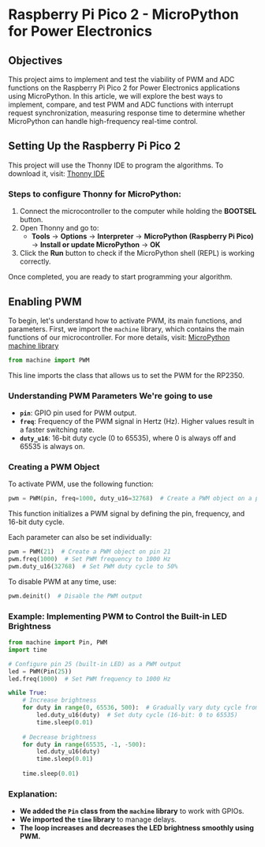 # Raspberry Pi Pico 2 - MicroPython for Power Electronics

## Objectives

This project aims to implement and test the viability of PWM and ADC functions on the Raspberry Pi Pico 2 for Power Electronics applications using MicroPython. In this article, we will explore the best ways to implement, compare, and test PWM and ADC functions with interrupt request synchronization, measuring response time to determine whether MicroPython can handle high-frequency real-time control.

## Setting Up the Raspberry Pi Pico 2

This project will use the Thonny IDE to program the algorithms. To download it, visit: [Thonny IDE](https://thonny.org/)

### Steps to configure Thonny for MicroPython:

1. Connect the microcontroller to the computer while holding the **BOOTSEL** button.
2. Open Thonny and go to:
   - **Tools** → **Options** → **Interpreter** → **MicroPython (Raspberry Pi Pico)** → **Install or update MicroPython** → **OK**
3. Click the **Run** button to check if the MicroPython shell (REPL) is working correctly.

Once completed, you are ready to start programming your algorithm.

## Enabling PWM

To begin, let's understand how to activate PWM, its main functions, and parameters. First, we import the `machine` library, which contains the main functions of our microcontroller. For more details, visit: [MicroPython machine library](https://docs.micropython.org/en/latest/library/machine.html)

```python
from machine import PWM
```

This line imports the class that allows us to set the PWM for the RP2350.

### Understanding PWM Parameters We're going to use

- **`pin`**: GPIO pin used for PWM output.
- **`freq`**: Frequency of the PWM signal in Hertz (Hz). Higher values result in a faster switching rate.
- **`duty_u16`**: 16-bit duty cycle (0 to 65535), where 0 is always off and 65535 is always on.

### Creating a PWM Object

To activate PWM, use the following function:

```python
pwm = PWM(pin, freq=1000, duty_u16=32768)  # Create a PWM object on a pin
```

This function initializes a PWM signal by defining the pin, frequency, and 16-bit duty cycle.

Each parameter can also be set individually:

```python
pwm = PWM(21)  # Create a PWM object on pin 21
pwm.freq(1000)  # Set PWM frequency to 1000 Hz
pwm.duty_u16(32768)  # Set PWM duty cycle to 50%
```

To disable PWM at any time, use:

```python
pwm.deinit()  # Disable the PWM output
```

### Example: Implementing PWM to Control the Built-in LED Brightness

```python
from machine import Pin, PWM
import time

# Configure pin 25 (built-in LED) as a PWM output
led = PWM(Pin(25))   
led.freq(1000)  # Set PWM frequency to 1000 Hz

while True:
    # Increase brightness
    for duty in range(0, 65536, 500):  # Gradually vary duty cycle from 0% to 100%
        led.duty_u16(duty)  # Set duty cycle (16-bit: 0 to 65535)
        time.sleep(0.01)
    
    # Decrease brightness
    for duty in range(65535, -1, -500): 
        led.duty_u16(duty) 
        time.sleep(0.01)
    
    time.sleep(0.01)
```

### Explanation:
- **We added the `Pin` class from the `machine` library** to work with GPIOs.
- **We imported the `time` library** to manage delays.
- **The loop increases and decreases the LED brightness smoothly using PWM.**


